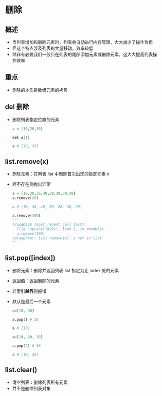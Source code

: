 # 删除

## 概述

+ 当列表增加和删除元素时，列表会自动进行内存管理，大大减少了操作负担
+ 但这个特点涉及列表的大量移动，效率较低
+ 除非有必要我们一般只在列表的尾部添加元素或删除元素，这大大提高列表操作效率

## 重点

+ 删除的本质是数组元素的拷贝

## del 删除

+ 删除列表指定位置的元素

  ```py
  a = [10,20,30]

  del a[1]

  a # [10, 30]
  ```

## list.remove(x)

+ 删除元素：在列表 list 中删除首次出现的指定元素 x
+ 若不存在则抛出异常

  ```py
  a = [10,20,30,40,50,20,30,20]
  a.remove(20)

  a # [10, 30, 40, 50, 20, 30, 20]

  a.remove(100)
  '''
  Traceback (most recent call last):
    File "<pyshell#22>", line 1, in <module>
    a.remove(100)
  ValueError: list.remove(x): x not in list
  '''
  ```

## list.pop([index])

+ 删除元素：删除并返回列表 list 指定为止 index 处的元素
+ 返回值：返回删除的元素
+ 若索引**越界**则报错
+ 默认是最后一个元素

  ```py
  a=[10, 30]

  a.pop() # 30

  a # [10]
  ```

  ```py
  a=[10, 20, 30]

  a.pop(2) # 30

  a # [10, 20]
  ```

## list.clear()

+ 清空列表：删除列表所有元素
+ 并不是删除列表对象
